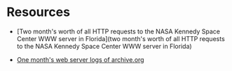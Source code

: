 # Resources

- [Two month's worth of all HTTP requests to the NASA Kennedy Space Center WWW server in Florida](two month's worth of all HTTP requests to the NASA Kennedy Space Center WWW server in Florida)

- [One month's web server logs of archive.org](https://archive.org/details/ia_webserverlogs_201401)
